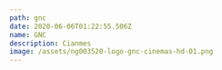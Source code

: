 ```yaml
---
path: gnc
date: 2020-06-06T01:22:55.506Z
name: GNC
description: Cianmes
image: /assets/ng003520-logo-gnc-cinemas-hd-01.png
---
```

